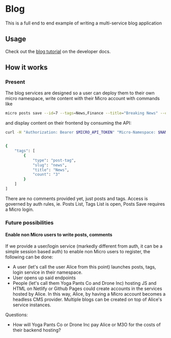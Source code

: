 # Blog

This is a full end to end example of writing a multi-service blog application

## Usage

Check out the [blog tutorial](https://m3o.dev/tutorials/building-a-blog) on the developer docs.

## How it works

### Present

The blog services are designed so a user can deploy them to their own micro namespace, write content with their Micro account with commands like

```sh
micro posts save --id=7 --tags=News,Finance --title="Breaking News" --content="The stock market has just crashed"
```

and display content on their frontend by consuming the API:

```sh
curl -H "Authorization: Bearer $MICRO_API_TOKEN" "Micro-Namespace: $NAMESPACE" https://api.m3o.com/tags/list


{
	"tags": [
		{
			"type": "post-tag",
			"slug": "news",
			"title": "News",
			"count": "3"
		}
    ]
]
```

There are no comments provided yet, just posts and tags.
Access is governed by auth rules, ie. Posts List, Tags List is open, Posts Save requires a Micro login.

### Future possibilities

#### Enable non Micro users to write posts, comments

If we provide a user/login service (markedly different from auth, it can be a simple session based auth) to enable non Micro users to register, the following can be done:

- A user (let's call the user Alice from this point) launches posts, tags, login service in their namespace.
- User opens up said endpoints
- People (let's call them Yoga Pants Co and Drone Inc) hosting JS and HTML on Netlify or Github Pages could create accounts in the services hosted by Alice. In this way, Alice, by having a Micro account becomes a headless CMS provider. Multiple blogs can be created on top of Alice's service instances.

Questions:
- How will Yoga Pants Co or Drone Inc pay Alice or M3O for the costs of their backend hosting?